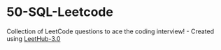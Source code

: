 # 50-SQL-Leetcode
Collection of LeetCode questions to ace the coding interview! - Created using [LeetHub-3.0](https://github.com/raphaelheinz/LeetHub-3.0)
